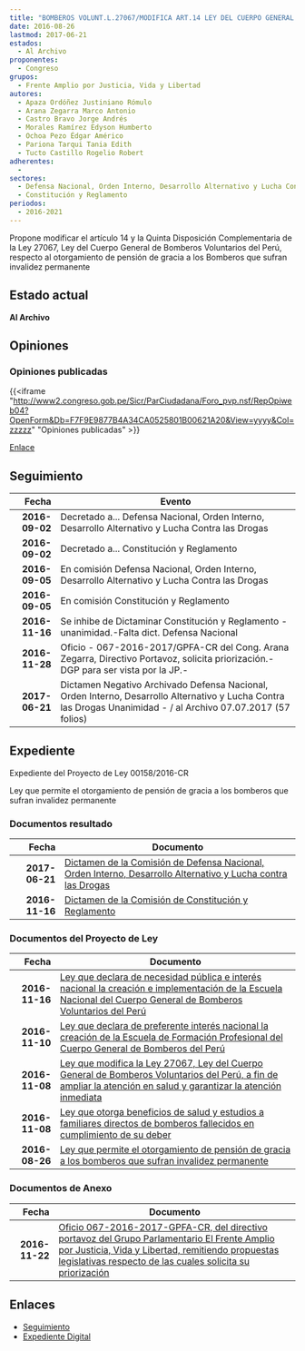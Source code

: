 ```yaml
---
title: "BOMBEROS VOLUNT.L.27067/MODIFICA ART.14 LEY DEL CUERPO GENERAL DE..."
date: 2016-08-26
lastmod: 2017-06-21
estados: 
  - Al Archivo
proponentes: 
  - Congreso
grupos: 
  - Frente Amplio por Justicia, Vida y Libertad
autores: 
  - Apaza Ordóñez Justiniano Rómulo
  - Arana Zegarra Marco Antonio
  - Castro Bravo Jorge Andrés
  - Morales Ramírez Edyson Humberto
  - Ochoa Pezo Édgar Américo
  - Pariona Tarqui Tania Edith
  - Tucto Castillo Rogelio Robert
adherentes: 
  - 
sectores: 
  - Defensa Nacional, Orden Interno, Desarrollo Alternativo y Lucha Contra las Drogas
  - Constitución y Reglamento
periodos: 
  - 2016-2021
---
```


Propone modificar el artículo 14 y la Quinta Disposición Complementaria de la Ley 27067, Ley del Cuerpo General de Bomberos Voluntarios del Perú, respecto al otorgamiento de pensión de gracia a los Bomberos que sufran invalidez permanente


## Estado actual

**Al Archivo**

## Opiniones

### Opiniones publicadas

{{<iframe "http://www2.congreso.gob.pe/Sicr/ParCiudadana/Foro_pvp.nsf/RepOpiweb04?OpenForm&Db=F7F9E9877B4A34CA0525801B00621A20&View=yyyy&Col=zzzzz" "Opiniones publicadas" >}}

[Enlace](http://www2.congreso.gob.pe/Sicr/ParCiudadana/Foro_pvp.nsf/RepOpiweb04?OpenForm&Db=F7F9E9877B4A34CA0525801B00621A20&View=yyyy&Col=zzzzz)

## Seguimiento

| Fecha | Evento |
|------:|--------|
| **2016-09-02** | Decretado a... Defensa Nacional, Orden Interno, Desarrollo Alternativo y Lucha Contra las Drogas|
| **2016-09-02** | Decretado a... Constitución y Reglamento|
| **2016-09-05** | En comisión Defensa Nacional, Orden Interno, Desarrollo Alternativo y Lucha Contra las Drogas|
| **2016-09-05** | En comisión Constitución y Reglamento|
| **2016-11-16** | Se inhibe de Dictaminar Constitución y Reglamento - unanimidad.-Falta dict. Defensa Nacional|
| **2016-11-28** | Oficio - 067-2016-2017/GPFA-CR del Cong. Arana Zegarra, Directivo Portavoz, solicita priorización.-DGP para ser vista por la JP.-|
| **2017-06-21** | Dictamen Negativo Archivado Defensa Nacional, Orden Interno, Desarrollo Alternativo y Lucha Contra las Drogas Unanimidad - / al Archivo 07.07.2017 (57 folios)|


## Expediente

Expediente del Proyecto de Ley 00158/2016-CR

Ley que permite el otorgamiento de pensión de gracia a los bomberos que sufran invalidez permanente


### Documentos resultado

| Fecha | Documento |
|------:|--------|
| **2017-06-21** | [Dictamen de la Comisión de Defensa Nacional, Orden Interno, Desarrollo Alternativo y Lucha contra las Drogas](http://www.leyes.congreso.gob.pe/Documentos/2016_2021/Dictamenes/Proyectos_de_Ley/00158DC07MAY20170621.pdf) |
| **2016-11-16** | [Dictamen de la Comisión de Constitución y Reglamento](http://www.leyes.congreso.gob.pe/Documentos/2016_2021/Dictamenes/Proyectos_de_Ley/00158DC04MAY20161116.pdf) |

### Documentos del Proyecto de Ley

| Fecha | Documento |
|------:|--------|
| **2016-11-16** | [Ley que declara de necesidad pública e interés nacional la creación e implementación de la Escuela Nacional del Cuerpo General de Bomberos Voluntarios del Perú](http://www.leyes.congreso.gob.pe/Documentos/2016_2021/Proyectos_de_Ley_y_de_Resoluciones_Legislativas/PL0064820161116.D.pdf) |
| **2016-11-10** | [Ley que declara de preferente interés nacional la creación de la Escuela de Formación Profesional del Cuerpo General de Bomberos del Perú](http://www.leyes.congreso.gob.pe/Documentos/2016_2021/Proyectos_de_Ley_y_de_Resoluciones_Legislativas/PL0059820161110.D.pdf) |
| **2016-11-08** | [Ley que modifica la Ley 27067, Ley del Cuerpo General de Bomberos Voluntarios del Perú, a fin de ampliar la atención en salud y garantizar la atención inmediata](http://www.leyes.congreso.gob.pe/Documentos/2016_2021/Proyectos_de_Ley_y_de_Resoluciones_Legislativas/PL0058620161108.D.pdf) |
| **2016-11-08** | [Ley que otorga beneficios de salud y estudios a familiares directos de bomberos fallecidos en cumplimiento de su deber](http://www.leyes.congreso.gob.pe/Documentos/2016_2021/Proyectos_de_Ley_y_de_Resoluciones_Legislativas/PL0058520161108.D.pdf) |
| **2016-08-26** | [Ley que permite el otorgamiento de pensión de gracia a los bomberos que sufran invalidez permanente](http://www.leyes.congreso.gob.pe/Documentos/2016_2021/Proyectos_de_Ley_y_de_Resoluciones_Legislativas/PL0015820160826.D.pdf) |

### Documentos de Anexo

| Fecha | Documento |
|------:|--------|
| **2016-11-22** | [Oficio 067-2016-2017-GPFA-CR, del directivo portavoz del Grupo Parlamentario El Frente Amplio por Justicia, Vida y Libertad, remitiendo propuestas legislativas respecto de las cuales solicita su priorización](http://www.leyes.congreso.gob.pe/Documentos/2016_2021/Oficios/Grupos_Parlamentarios/OFICIO-067-2016-2017-GPFA-CR.pdf) |

## Enlaces 

- [Seguimiento](http://www2.congreso.gob.pe/Sicr/TraDocEstProc/CLProLey2016.nsf/f7fff46988ca05b1052578e100829cc7/5190e4a3e4cc551e0525801b00766845?OpenDocument)
- [Expediente Digital](http://www2.congreso.gob.pehttp://www2.congreso.gob.pe/Sicr/TraDocEstProc/CLProLey2016.nsf/f7fff46988ca05b1052578e100829cc7/5190e4a3e4cc551e0525801b00766845?OpenDocument&Click=05257FB7005EB655.eb71d0cf91d8294e05256cdf006b5706/$Body/0.1C6C)
